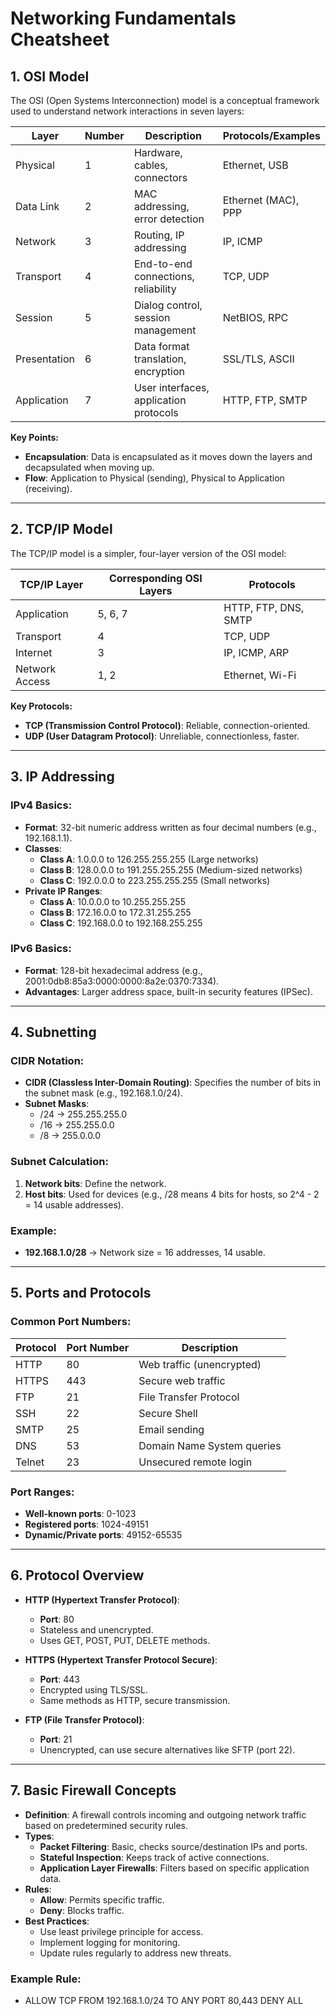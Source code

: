 # Networking Fundamentals Cheatsheet

## 1. OSI Model

The OSI (Open Systems Interconnection) model is a conceptual framework used to understand network interactions in seven layers:

| Layer          | Number | Description                            | Protocols/Examples     |
|----------------|--------|----------------------------------------|------------------------|
| Physical      | 1      | Hardware, cables, connectors           | Ethernet, USB          |
| Data Link     | 2      | MAC addressing, error detection        | Ethernet (MAC), PPP    |
| Network       | 3      | Routing, IP addressing                 | IP, ICMP               |
| Transport     | 4      | End-to-end connections, reliability    | TCP, UDP               |
| Session       | 5      | Dialog control, session management     | NetBIOS, RPC           |
| Presentation  | 6      | Data format translation, encryption    | SSL/TLS, ASCII         |
| Application   | 7      | User interfaces, application protocols | HTTP, FTP, SMTP        |

**Key Points:**
  - **Encapsulation**: Data is encapsulated as it moves down the layers and decapsulated when moving up.
  - **Flow**: Application to Physical (sending), Physical to Application (receiving).

---

## 2. TCP/IP Model

The TCP/IP model is a simpler, four-layer version of the OSI model:

| TCP/IP Layer   | Corresponding OSI Layers | Protocols                      |
|----------------|--------------------------|--------------------------------|
| Application    | 5, 6, 7                   | HTTP, FTP, DNS, SMTP           |
| Transport      | 4                        | TCP, UDP                       |
| Internet       | 3                        | IP, ICMP, ARP                  |
| Network Access | 1, 2                      | Ethernet, Wi-Fi                |

**Key Protocols:**
  - **TCP (Transmission Control Protocol)**: Reliable, connection-oriented.
  - **UDP (User Datagram Protocol)**: Unreliable, connectionless, faster.

---

## 3. IP Addressing

### IPv4 Basics:
  - **Format**: 32-bit numeric address written as four decimal numbers (e.g., 192.168.1.1).
  - **Classes**:
    - **Class A**: 1.0.0.0 to 126.255.255.255 (Large networks)
    - **Class B**: 128.0.0.0 to 191.255.255.255 (Medium-sized networks)
    - **Class C**: 192.0.0.0 to 223.255.255.255 (Small networks)
  - **Private IP Ranges**:
    - **Class A**: 10.0.0.0 to 10.255.255.255
    - **Class B**: 172.16.0.0 to 172.31.255.255
    - **Class C**: 192.168.0.0 to 192.168.255.255

### IPv6 Basics:
  - **Format**: 128-bit hexadecimal address (e.g., 2001:0db8:85a3:0000:0000:8a2e:0370:7334).
  - **Advantages**: Larger address space, built-in security features (IPSec).

---

## 4. Subnetting

### CIDR Notation:
  - **CIDR (Classless Inter-Domain Routing)**: Specifies the number of bits in the subnet mask (e.g., 192.168.1.0/24).
  - **Subnet Masks**:
    - /24 → 255.255.255.0
    - /16 → 255.255.0.0
    - /8  → 255.0.0.0

### Subnet Calculation:
  1. **Network bits**: Define the network.
  2. **Host bits**: Used for devices (e.g., /28 means 4 bits for hosts, so 2^4 - 2 = 14 usable addresses).

### Example:
  - **192.168.1.0/28** → Network size = 16 addresses, 14 usable.

---

## 5. Ports and Protocols

### Common Port Numbers:

| Protocol | Port Number | Description                |
|----------|-------------|----------------------------|
| HTTP     | 80          | Web traffic (unencrypted)  |
| HTTPS    | 443         | Secure web traffic         |
| FTP      | 21          | File Transfer Protocol     |
| SSH      | 22          | Secure Shell               |
| SMTP     | 25          | Email sending              |
| DNS      | 53          | Domain Name System queries |
| Telnet   | 23          | Unsecured remote login     |

### Port Ranges:
  - **Well-known ports**: 0-1023
  - **Registered ports**: 1024-49151
  - **Dynamic/Private ports**: 49152-65535

---

## 6. Protocol Overview

- **HTTP (Hypertext Transfer Protocol)**:
  - **Port**: 80
  - Stateless and unencrypted.
  - Uses GET, POST, PUT, DELETE methods.
  
- **HTTPS (Hypertext Transfer Protocol Secure)**:
  - **Port**: 443
  - Encrypted using TLS/SSL.
  - Same methods as HTTP, secure transmission.
  
- **FTP (File Transfer Protocol)**:
  - **Port**: 21
  - Unencrypted, can use secure alternatives like SFTP (port 22).

---

## 7. Basic Firewall Concepts

  - **Definition**: A firewall controls incoming and outgoing network traffic based on predetermined security rules.
  - **Types**:
    - **Packet Filtering**: Basic, checks source/destination IPs and ports.
    - **Stateful Inspection**: Keeps track of active connections.
    - **Application Layer Firewalls**: Filters based on specific application data.
  - **Rules**:
    - **Allow**: Permits specific traffic.
    - **Deny**: Blocks traffic.
  - **Best Practices**:
    - Use least privilege principle for access.
    - Implement logging for monitoring.
    - Update rules regularly to address new threats.

### Example Rule:
 - ALLOW TCP FROM 192.168.1.0/24 TO ANY PORT 80,443 DENY ALL 
